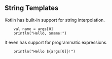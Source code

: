 ## String Templates

Kotlin has built-in support for string interpolation.  

        val name = args[0]
        println("Hello, $name!")

It even has support for programmatic expressions. 

        println("Hello ${args[0]}!")
        
